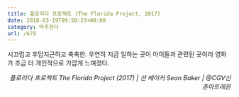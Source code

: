 ```yaml
---
title: 플로리다 프로젝트 (The Florida Project, 2017)
date: 2018-03-19T09:50:23+00:00
category: 마주한다
url: /679
---
```


시끄럽고 후덥지근하고 축축한. 우연히 지금 일하는 곳이 아이들과 관련된 곳이라 영화가 조금 더 개인적으로 가깝게 느껴졌다.

<p style="text-align:right">
  <em>플로리다 프로젝트 The Florida Project (2017) | 션 베이커 Sean Baker</em><em>&nbsp;| @CGV신촌아트레온</em>
</p>
